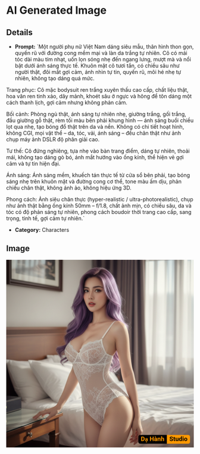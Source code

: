 # AI Generated Image

## Details
- **Prompt:** `Một người phụ nữ Việt Nam dáng siêu mẫu, thân hình thon gọn, quyến rũ với đường cong mềm mại và làn da trắng tự nhiên.
Cô có mái tóc dài màu tím nhạt, uốn lọn sóng nhẹ đến ngang lưng, mượt mà và nổi bật dưới ánh sáng thực tế.
Khuôn mặt cô tươi tắn, có chiều sâu như người thật, đôi mắt gợi cảm, ánh nhìn tự tin, quyến rũ, môi hé nhẹ tự nhiên, không tạo dáng quá mức.

Trang phục: Cô mặc bodysuit ren trắng xuyên thấu cao cấp, chất liệu thật, hoa văn ren tinh xảo, dây mảnh, khoét sâu ở ngực và hông để tôn dáng một cách thanh lịch, gợi cảm nhưng không phản cảm.

Bối cảnh: Phòng ngủ thật, ánh sáng tự nhiên nhẹ, giường trắng, gối trắng, đầu giường gỗ thật, rèm tối màu bên phải khung hình — ánh sáng buổi chiều lọt qua nhẹ, tạo bóng đổ thật trên da và nền.
Không có chi tiết hoạt hình, không CGI, mọi vật thể – da, tóc, vải, ánh sáng – đều chân thật như ảnh chụp máy ảnh DSLR độ phân giải cao.

Tư thế: Cô đứng nghiêng, tựa nhẹ vào bàn trang điểm, dáng tự nhiên, thoải mái, không tạo dáng gò bó, ánh mắt hướng vào ống kính, thể hiện vẻ gợi cảm và tự tin hiện đại.

Ánh sáng: Ánh sáng mềm, khuếch tán thực tế từ cửa sổ bên phải, tạo bóng sáng nhẹ trên khuôn mặt và đường cong cơ thể, tone màu ấm dịu, phản chiếu chân thật, không ánh ảo, không hiệu ứng 3D.

Phong cách:
Ảnh siêu chân thực (hyper-realistic / ultra-photorealistic), chụp như ảnh thật bằng ống kính 50mm – f/1.8, chất ảnh mịn, có chiều sâu, da và tóc có độ phản sáng tự nhiên, phong cách boudoir thời trang cao cấp, sang trọng, tinh tế, gợi cảm tự nhiên.`
- **Category:** Characters


## Image
![AI Generated Image](./image-2025-10-18T03-02-42-666Z-elidq.png)